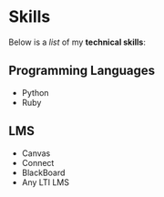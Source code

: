 # Skills

Below is a _list_ of my **technical skills**:

## Programming Languages
- Python
- Ruby

## LMS
- Canvas
- Connect
- BlackBoard
- Any LTI LMS
